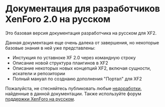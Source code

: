# Документация для разработчиков XenForo 2.0 на русском

Это базовая версия документация разработчика на русском для XF2.

Данная документация еще очень далека от завершения, но некоторые базовые знания в ней уже представлены:

* Инстукция по уставноке XF 2.0 через командную строку
* Описание новой структура плаигинов в XF2
* Описание некоторых новых концепций XF2, включая сущности, искатели и репозитории
* Полный мануал по созднаию дополнения "Портал" для XF2

Пожалуйста, не стесняйтесь публиковать любые [недоработки](https://github.com/xenforoworld/xf2-docs-ru/issues), найденные в данной документации.
Также используйте форум [поддержки XenForo на русском](https://xenforo.world/).
